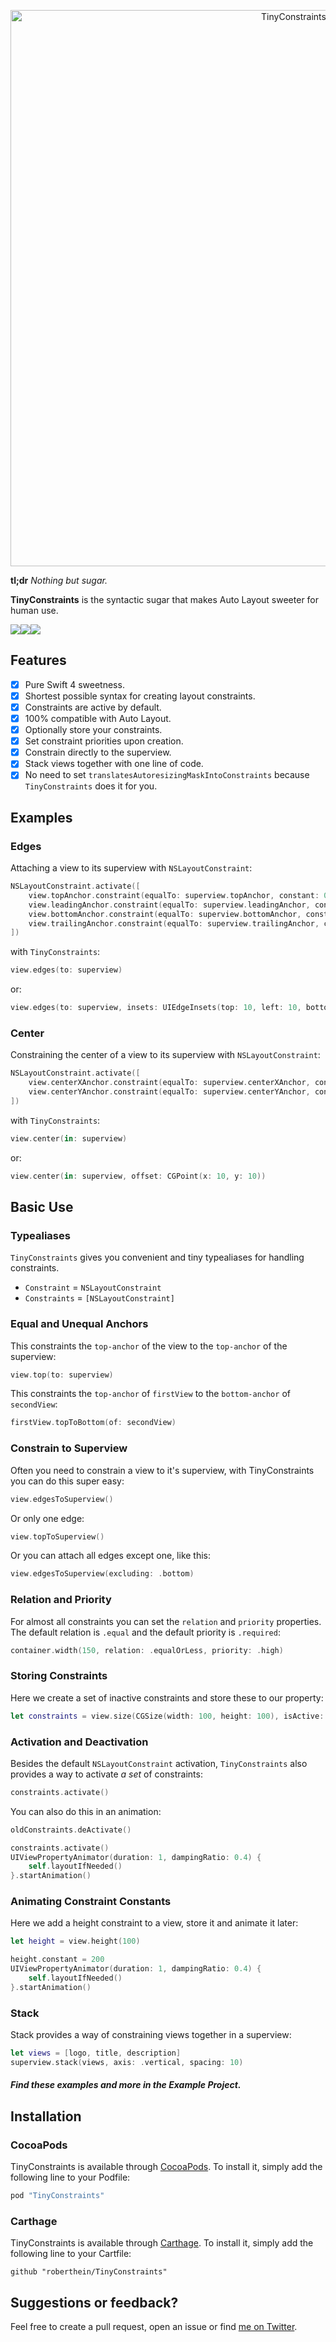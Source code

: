 <p align="center">
    <img src="Art/logo.png" width="890" alt="TinyConstraints"/>
</p>

**tl;dr** *Nothing but sugar.*

**TinyConstraints** is the syntactic sugar that makes Auto Layout sweeter for human use.

![](Art/gifs/tc_01.gif)![](Art/gifs/tc_02.gif)![](Art/gifs/tc_03.gif)

## Features

- [X] Pure Swift 4 sweetness.
- [X] Shortest possible syntax for creating layout constraints.
- [X] Constraints are active by default.
- [X] 100% compatible with Auto Layout.
- [X] Optionally store your constraints.
- [X] Set constraint priorities upon creation.
- [X] Constrain directly to the superview.
- [X] Stack views together with one line of code.
- [X] No need to set `translatesAutoresizingMaskIntoConstraints` because `TinyConstraints` does it for you.

## Examples
### Edges
Attaching a view to its superview with `NSLayoutConstraint`:

```swift
NSLayoutConstraint.activate([
    view.topAnchor.constraint(equalTo: superview.topAnchor, constant: 0),
    view.leadingAnchor.constraint(equalTo: superview.leadingAnchor, constant: 0),
    view.bottomAnchor.constraint(equalTo: superview.bottomAnchor, constant: 0),
    view.trailingAnchor.constraint(equalTo: superview.trailingAnchor, constant: 0)
])
```

with `TinyConstraints`:

```swift
view.edges(to: superview)
```

or:

```swift
view.edges(to: superview, insets: UIEdgeInsets(top: 10, left: 10, bottom: 0, right: 0))
```
### Center
Constraining the center of a view to its superview with `NSLayoutConstraint`:

```swift
NSLayoutConstraint.activate([
    view.centerXAnchor.constraint(equalTo: superview.centerXAnchor, constant: 0)
    view.centerYAnchor.constraint(equalTo: superview.centerYAnchor, constant: 0)
])
```

with `TinyConstraints`:

```swift
view.center(in: superview)
```

or:

```swift
view.center(in: superview, offset: CGPoint(x: 10, y: 10))
```

## Basic Use

### Typealiases

`TinyConstraints` gives you convenient and tiny typealiases for handling constraints.

- `Constraint` = `NSLayoutConstraint`
- `Constraints` = `[NSLayoutConstraint]`

### Equal and Unequal Anchors
This constraints the `top-anchor` of the view to the `top-anchor` of the superview:

```swift
view.top(to: superview)
```

This constraints the `top-anchor` of `firstView` to the `bottom-anchor` of `secondView`:

```swift
firstView.topToBottom(of: secondView)
```

### Constrain to Superview
Often you need to constrain a view to it's superview, with TinyConstraints you can do this super easy:

```swift
view.edgesToSuperview()
```

Or only one edge:

```swift
view.topToSuperview()
```

Or you can attach all edges except one, like this:

```swift
view.edgesToSuperview(excluding: .bottom)
```

### Relation and Priority
For almost all constraints you can set the `relation` and `priority` properties. The default relation is `.equal` and the default priority is `.required`:

```swift
container.width(150, relation: .equalOrLess, priority: .high)
```

### Storing Constraints
Here we create a set of inactive constraints and store these to our property:

```swift
let constraints = view.size(CGSize(width: 100, height: 100), isActive: false)
```

### Activation and Deactivation
Besides the default `NSLayoutConstraint` activation, `TinyConstraints` also provides a way to activate *a set* of constraints:

```swift
constraints.activate()
```

You can also do this in an animation:

```swift
oldConstraints.deActivate()

constraints.activate()
UIViewPropertyAnimator(duration: 1, dampingRatio: 0.4) {
    self.layoutIfNeeded()
}.startAnimation()
```

### Animating Constraint Constants
Here we add a height constraint to a view, store it and animate it later:

```swift
let height = view.height(100)

height.constant = 200
UIViewPropertyAnimator(duration: 1, dampingRatio: 0.4) {
    self.layoutIfNeeded()
}.startAnimation()
```

### Stack
Stack provides a way of constraining views together in a superview:

```swift
let views = [logo, title, description]
superview.stack(views, axis: .vertical, spacing: 10)
```

##### Find these examples and more in the *Example Project*.

## Installation

### CocoaPods

TinyConstraints is available through [CocoaPods](http://cocoapods.org). To install
it, simply add the following line to your Podfile:

```ruby
pod "TinyConstraints"
```

### Carthage

TinyConstraints is available through [Carthage](https://github.com/Carthage/Carthage). To install
it, simply add the following line to your Cartfile:

```
github "roberthein/TinyConstraints"
```

## Suggestions or feedback?

Feel free to create a pull request, open an issue or find [me on Twitter](https://twitter.com/roberthein).
